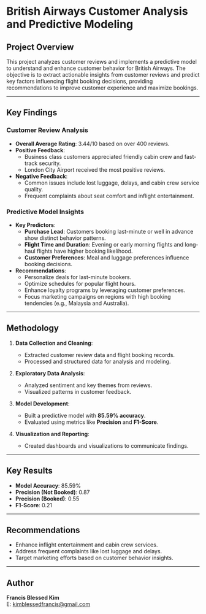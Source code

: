 # British Airways Customer Analysis and Predictive Modeling

## Project Overview

This project analyzes customer reviews and implements a predictive model to understand and enhance customer behavior for British Airways. The objective is to extract actionable insights from customer reviews and predict key factors influencing flight booking decisions, providing recommendations to improve customer experience and maximize bookings.

---

## Key Findings

### Customer Review Analysis

- **Overall Average Rating**: 3.44/10 based on over 400 reviews.
- **Positive Feedback**:
  - Business class customers appreciated friendly cabin crew and fast-track security.
  - London City Airport received the most positive reviews.
- **Negative Feedback**:
  - Common issues include lost luggage, delays, and cabin crew service quality.
  - Frequent complaints about seat comfort and inflight entertainment.

### Predictive Model Insights

- **Key Predictors**:
  - **Purchase Lead**: Customers booking last-minute or well in advance show distinct behavior patterns.
  - **Flight Time and Duration**: Evening or early morning flights and long-haul flights have higher booking likelihood.
  - **Customer Preferences**: Meal and luggage preferences influence booking decisions.
- **Recommendations**:
  - Personalize deals for last-minute bookers.
  - Optimize schedules for popular flight hours.
  - Enhance loyalty programs by leveraging customer preferences.
  - Focus marketing campaigns on regions with high booking tendencies (e.g., Malaysia and Australia).

---

## Methodology

1. **Data Collection and Cleaning**:
   - Extracted customer review data and flight booking records.
   - Processed and structured data for analysis and modeling.

2. **Exploratory Data Analysis**:
   - Analyzed sentiment and key themes from reviews.
   - Visualized patterns in customer feedback.

3. **Model Development**:
   - Built a predictive model with **85.59% accuracy**.
   - Evaluated using metrics like **Precision** and **F1-Score**.

4. **Visualization and Reporting**:
   - Created dashboards and visualizations to communicate findings.

---

## Key Results

- **Model Accuracy**: 85.59%
- **Precision (Not Booked)**: 0.87
- **Precision (Booked)**: 0.55
- **F1-Score**: 0.21

---

## Recommendations

- Enhance inflight entertainment and cabin crew services.
- Address frequent complaints like lost luggage and delays.
- Target marketing efforts based on customer behavior insights.

---

## Author

**Francis Blessed Kim**  
E: [kimblessedfrancis@gmail.com](mailto:kimblessedfrancis@gmail.com)  
